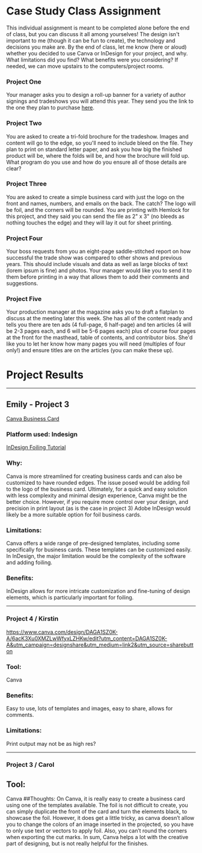 # Case Study Class Assignment
This individual assignment is meant to be completed alone before the end of class, but you can discuss it all among yourselves! The design isn't important to me (though it can be fun to create), the technology and decisions you make are. By the end of class, let me know (here or aloud) whether you decided to use Canva or InDesign for your project, and why. What limitations did you find? What benefits were you considering? If needed, we can move upstairs to the computers/project rooms. 
 

### Project One
Your manager asks you to design a roll-up banner for a variety of author signings and tradeshows you will attend this year. They send you the link to the one they plan to purchase [here](https://thunderboltsign.com/product/premium-roll-up-banner/). 

### Project Two
You are asked to create a tri-fold brochure for the tradeshow. Images and content will go to the edge, so you'll need to include bleed on the file. They plan to print on standard letter paper, and ask you how big the finished product will be, where the folds will be, and how the brochure will fold up. What program do you use and how do you ensure all of those details are clear? 

### Project Three
You are asked to create a simple business card with just the logo on the front and names, numbers, and emails on the back. The catch? The logo will be foil, and the corners will be rounded. You are printing with Hemlock for this project, and they said you can send the file as 2" x 3" (no bleeds as nothing touches the edge) and they will lay it out for sheet printing. 

### Project Four
Your boss requests from you an eight-page saddle-stitched report on how successful the trade show was compared to other shows and previous years. This should include visuals and data as well as large blocks of text (lorem ipsum is fine) and photos. Your manager would like you to send it to them before printing in a way that allows them to add their comments and suggestions. 

### Project Five
Your production manager at the magazine asks you to draft a flatplan to discuss at the meeting later this week. She has all of the content ready and tells you there are ten ads (4 full-page, 6 half-page) and ten articles (4 will be 2-3 pages each, and 6 will be 5-6 pages each) plus of course four pages at the front for the masthead, table of contents, and contributor bios. She'd like you to let her know how many pages you will need (multiples of four only!) and ensure titles are on the articles (you can make these up). 



# Project Results
--- 
## Emily - Project 3 

[Canva Business Card](https://www.canva.com/design/DAEp8PYHdrc/CKsFdSS2sphA11tGDSaJxw/edit?utm_content=DAEp8PYHdrc&utm_campaign=designshare&utm_medium=link2&utm_source=sharebutton)
### Platform used: Indesign 
[InDesign Foiling Tutorial](https://www.youtube.com/watch?v=KdFQubd6nt8)
### Why: 
Canva is more streamlined for creating business cards and can also be customized to have rounded edges. The issue posed would be adding foil to the logo of the business card. Ultimately, for a quick and easy solution with less complexity and minimal design experience, Canva might be the better choice. However, if you require more control over your design, and precision in print layout (as is the case in project 3) Adobe InDesign would likely be a more suitable option for foil business cards.

### Limitations: 
Canva offers a wide range of pre-designed templates, including some specifically for business cards. These templates can be customized easily. In InDesign, the major limitation would be the complexity of the software and adding foiling. 

### Benefits: 
InDesign allows for more intricate customization and fine-tuning of design elements, which is particularly important for foiling. 

----

### Project 4 / Kirstin

https://www.canva.com/design/DAGA1SZ0K-A/6acK3Xu0XMZLwWfyxLZHKw/edit?utm_content=DAGA1SZ0K-A&utm_campaign=designshare&utm_medium=link2&utm_source=sharebutton

### Tool: 
Canva

### Benefits: 
Easy to use, lots of templates and images, easy to share, allows for comments.

### Limitations: 
Print output may not be as high res?

-----

### Project 3 / Carol
## Tool:
Canva
##Thoughts:
On Canva, it is really easy to create a business card using one of the templates available. The foil is not difficult to create, you can simply duplicate the front of the card and turn the elements black, to showcase the foil. However, it does get a little tricky, as canva doesn’t allow you to change the colors of an image inserted in the projected, so you have to only use text or vectors to apply foil. Also, you can’t round the corners when exporting the cut marks. In sum, Canva helps a lot with the creative part of designing, but is not really helpful for the finishes. 



